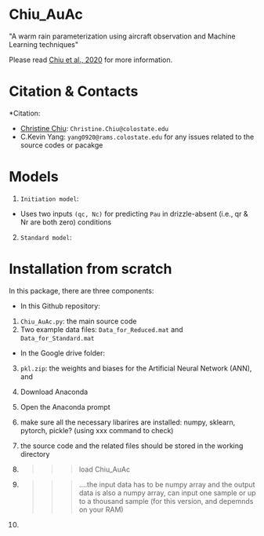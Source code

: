# Chiu_AuAc
"A warm rain parameterization using aircraft observation and Machine Learning techniques"

Please read [Chiu et al., 2020]() for more information.

Citation & Contacts
===================

*Citation: 

* [Christine Chiu](https://www.atmos.colostate.edu/people/faculty/chiu/): `Christine.Chiu@colostate.edu`
* C.Kevin Yang: `yang0920@rams.colostate.edu` for any issues related to the source codes or pacakge

Models
======

1. `Initiation model`: 
* Uses two inputs `(qc, Nc)` for predicting `Pau` in drizzle-absent (i.e., qr & Nr are both zero) conditions

2. `Standard model`:


Installation from scratch
=========================
In this package, there are three components:

* In this Github repository:
1. `Chiu_AuAc.py`: the main source code 
2. Two example data files: `Data_for_Reduced.mat` and `Data_for_Standard.mat`

* In the Google drive folder:
3. `pkl.zip`: the weights and biases for the Artificial Neural Network (ANN), and 


1. Download Anaconda
2. Open the Anaconda prompt
3. make sure all the necessary libarires are installed: numpy, sklearn, pytorch, pickle? (using xxx command to check)
4. the source code and the related files should be stored in the working directory
5. >>> load Chiu_AuAc
6. >>> ....the input data has to be numpy array and the output data is also a numpy array, can input one sample or up to a thousand sample (for this version, and depemnds on your RAM)
7. >>> 
